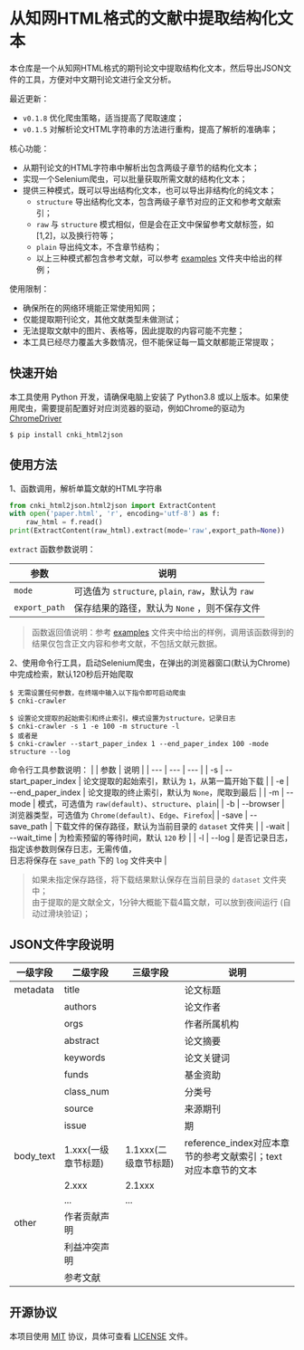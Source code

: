 # 从知网HTML格式的文献中提取结构化文本

本仓库是一个从知网HTML格式的期刊论文中提取结构化文本，然后导出JSON文件的工具，方便对中文期刊论文进行全文分析。

最近更新：  
- `v0.1.8` 优化爬虫策略，适当提高了爬取速度；
- `v0.1.5` 对解析论文HTML字符串的方法进行重构，提高了解析的准确率；

核心功能：
- 从期刊论文的HTML字符串中解析出包含两级子章节的结构化文本；
- 实现一个Selenium爬虫，可以批量获取所需文献的结构化文本；
- 提供三种模式，既可以导出结构化文本，也可以导出非结构化的纯文本；
  - `structure` 导出结构化文本，包含两级子章节对应的正文和参考文献索引；
  - `raw` 与 `structure` 模式相似，但是会在正文中保留参考文献标签，如[1,2]，以及换行符等；
  - `plain` 导出纯文本，不含章节结构；
  - 以上三种模式都包含参考文献，可以参考 [examples](examples) 文件夹中给出的样例；

使用限制：
- 确保所在的网络环境能正常使用知网；
- 仅能提取期刊论文，其他文献类型未做测试；
- 无法提取文献中的图片、表格等，因此提取的内容可能不完整；
- 本工具已经尽力覆盖大多数情况，但不能保证每一篇文献都能正常提取；

## 快速开始
本工具使用 Python 开发，请确保电脑上安装了 Python3.8 或以上版本。如果使用爬虫，需要提前配置好对应浏览器的驱动，例如Chrome的驱动为 [ChromeDriver](https://chromedriver.chromium.org/downloads)

```console
$ pip install cnki_html2json
```

## 使用方法
1、函数调用，解析单篇文献的HTML字符串

```python
from cnki_html2json.html2json import ExtractContent
with open('paper.html', 'r', encoding='utf-8') as f:
    raw_html = f.read()
print(ExtractContent(raw_html).extract(mode='raw',export_path=None))
```
`extract` 函数参数说明：

| 参数 | 说明 |
| --- | --- |
| `mode` | 可选值为 `structure`, `plain`, `raw`，默认为 `raw` |
| `export_path` | 保存结果的路径，默认为 `None` ，则不保存文件 |

> 函数返回值说明：参考 [examples](examples) 文件夹中给出的样例，调用该函数得到的结果仅包含正文内容和参考文献，不包括文献元数据。

2、使用命令行工具，启动Selenium爬虫，在弹出的浏览器窗口(默认为Chrome)中完成检索，默认120秒后开始爬取

```console
$ 无需设置任何参数，在终端中输入以下指令即可启动爬虫
$ cnki-crawler
```
```console
$ 设置论文提取的起始索引和终止索引，模式设置为structure，记录日志
$ cnki-crawler -s 1 -e 100 -m structure -l
$ 或者是
$ cnki-crawler --start_paper_index 1 --end_paper_index 100 -mode structure --log
```

命令行工具参数说明：
|  | 参数 | 说明 |
| --- | --- | --- |
| -s | --start_paper_index | 论文提取的起始索引，默认为 `1`，从第一篇开始下载 |
| -e | --end_paper_index | 论文提取的终止索引，默认为 `None`，爬取到最后 |
| -m | --mode | 模式，可选值为 `raw(default)`、`structure`、`plain`|
| -b | --browser | 浏览器类型，可选值为 `Chrome(default)`、`Edge`、`Firefox`|
| -save | --save_path | 下载文件的保存路径，默认为当前目录的 `dataset` 文件夹 |
| -wait | --wait_time | 为检索预留的等待时间，默认 `120` 秒 |
| -l | --log | 是否记录日志，指定该参数则保存日志，无需传值，</br>日志将保存在 `save_path` 下的 `log` 文件夹中 |

> 如果未指定保存路径，将下载结果默认保存在当前目录的 `dataset` 文件夹中；  
由于提取的是文献全文，1分钟大概能下载4篇文献，可以放到夜间运行 (自动过滑块验证)；

## JSON文件字段说明
| 一级字段 | 二级字段 | 三级字段 | 说明 |
| --- | --- | --- | --- |
| metadata | title |  | 论文标题 |
|  | authors |  | 论文作者 |
|  | orgs |  | 作者所属机构 |
|  | abstract |  | 论文摘要 |
|  | keywords |  | 论文关键词 |
|  | funds |  | 基金资助 |
|  | class_num |  | 分类号 |
|  | source |  | 来源期刊 |
|  | issue |  | 期 |
| body_text | 1.xxx(一级章节标题) | 1.1xxx(二级章节标题) | reference_index对应本章节的参考文献索引；text对应本章节的文本 |
|  | 2.xxx | 2.1xxx |  |
|  | ...| ... |  |
| other | 作者贡献声明 |  |  |
|  | 利益冲突声明 |  |  |
|  | 参考文献 |  |  |

## 开源协议
本项目使用 [MIT](LICENSE) 协议，具体可查看 [LICENSE](LICENSE) 文件。
